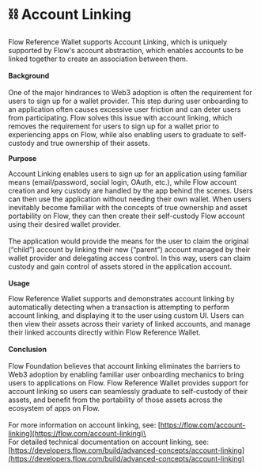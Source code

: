 # ⛓ Account Linking

Flow Reference Wallet supports Account Linking, which is uniquely supported by Flow's account abstraction, which enables accounts to be linked together to create an association between them. \
\
**Background**\
\
One of the major hindrances to Web3 adoption is often the requirement for users to sign up for a wallet provider. This step during user onboarding to an application often causes excessive user friction and can deter users from participating. Flow solves this issue with account linking, which removes the requirement for users to sign up for a wallet prior to experiencing apps on Flow, while also enabling users to graduate to self-custody and true ownership of their assets.

**Purpose**

Account Linking enables users to sign up for an application using familiar means (email/password, social login, OAuth, etc.), while Flow account creation and key custody are handled by the app behind the scenes. Users can then use the application without needing their own wallet. When users inevitably become familiar with the concepts of true ownership and asset portability on Flow, they can then create their self-custody Flow account using their desired wallet provider.\
\
The application would provide the means for the user to claim the original (“child”) account by linking their new (“parent”) account managed by their wallet provider and delegating access control. In this way, users can claim custody and gain control of assets stored in the application account.\
\
**Usage**

Flow Reference Wallet supports and demonstrates account linking by automatically detecting when a transaction is attempting to perform account linking, and displaying it to the user using custom UI. Users can then view their assets across their variety of linked accounts, and manage their linked accounts directly within Flow Reference Wallet.\
\
**Conclusion**\
\
Flow Foundation believes that account linking eliminates the barriers to Web3 adoption by enabling familiar user onboarding mechanics to bring users to applications on Flow. Flow Reference Wallet provides support for account linking so users can seamlessly graduate to self-custody of their assets, and benefit from the portability of those assets across the ecosystem of apps on Flow. \
\
For more information on account linking, see: [https://flow.com/account-linking](https://flow.com/account-linking)\
\
For detailed technical documentation on account linking, see: [https://developers.flow.com/build/advanced-concepts/account-linking](https://developers.flow.com/build/advanced-concepts/account-linking)
